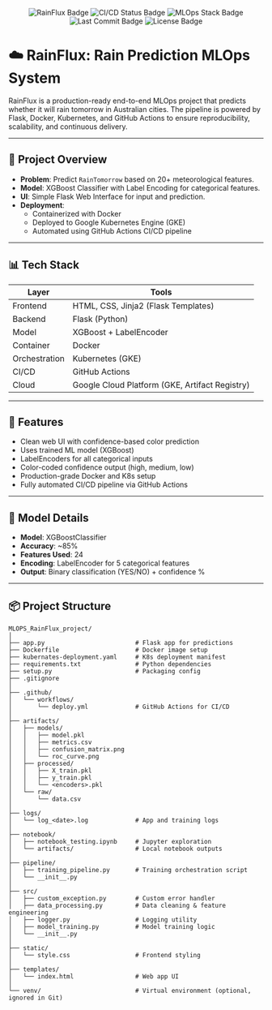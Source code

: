 <p align="center">
  <img src="https://img.shields.io/badge/Project-RainFlux-00acc1?style=for-the-badge&logo=rainmeter&logoColor=white" alt="RainFlux Badge"/>
  <img src="https://img.shields.io/github/workflow/status/aimldinesh/RainFlux/CI/CD%20Deployment%20to%20GKE?style=for-the-badge&label=CI/CD&logo=github-actions&color=4caf50" alt="CI/CD Status Badge"/>
  <img src="https://img.shields.io/badge/MLOps-GKE%20%7C%20Flask%20%7C%20Docker%20%7C%20Kubernetes-blue?style=for-the-badge" alt="MLOps Stack Badge"/>
  <img src="https://img.shields.io/github/last-commit/aimldinesh/RainFlux?style=for-the-badge&color=orange" alt="Last Commit Badge"/>
  <img src="https://img.shields.io/github/license/aimldinesh/RainFlux?style=for-the-badge&color=blue" alt="License Badge"/>
</p>

# ☁️ RainFlux: Rain Prediction MLOps System

RainFlux is a production-ready end-to-end MLOps project that predicts whether it will rain tomorrow in Australian cities. The pipeline is powered by Flask, Docker, Kubernetes, and GitHub Actions to ensure reproducibility, scalability, and continuous delivery.

---

## 🚀 Project Overview

- **Problem**: Predict `RainTomorrow` based on 20+ meteorological features.
- **Model**: XGBoost Classifier with Label Encoding for categorical features.
- **UI**: Simple Flask Web Interface for input and prediction.
- **Deployment**:
  - Containerized with Docker
  - Deployed to Google Kubernetes Engine (GKE)
  - Automated using GitHub Actions CI/CD pipeline

---

## 📊 Tech Stack

| Layer        | Tools                                |
|-------------|--------------------------------------|
| Frontend     | HTML, CSS, Jinja2 (Flask Templates)  |
| Backend      | Flask (Python)                       |
| Model        | XGBoost + LabelEncoder               |
| Container    | Docker                               |
| Orchestration | Kubernetes (GKE)                    |
| CI/CD        | GitHub Actions                       |
| Cloud        | Google Cloud Platform (GKE, Artifact Registry) |

---

## 🧠 Features

- Clean web UI with confidence-based color prediction
- Uses trained ML model (XGBoost)
- LabelEncoders for all categorical inputs
- Color-coded confidence output (high, medium, low)
- Production-grade Docker and K8s setup
- Fully automated CI/CD pipeline via GitHub Actions

---

## 🧪 Model Details

- **Model**: XGBoostClassifier
- **Accuracy**: ~85%
- **Features Used**: 24
- **Encoding**: LabelEncoder for 5 categorical features
- **Output**: Binary classification (YES/NO) + confidence %

---

## 📦 Project Structure
```
MLOPS_RainFlux_project/
│
├── app.py                         # Flask app for predictions
├── Dockerfile                     # Docker image setup
├── kubernates-deployment.yaml     # K8s deployment manifest
├── requirements.txt               # Python dependencies
├── setup.py                       # Packaging config
├── .gitignore
│
├── .github/
│   └── workflows/
│       └── deploy.yml             # GitHub Actions for CI/CD
│
├── artifacts/
│   ├── models/
│   │   ├── model.pkl
│   │   ├── metrics.csv
│   │   ├── confusion_matrix.png
│   │   └── roc_curve.png
│   ├── processed/
│   │   ├── X_train.pkl
│   │   ├── y_train.pkl
│   │   └── <encoders>.pkl
│   └── raw/
│       └── data.csv
│
├── logs/
│   └── log_<date>.log             # App and training logs
│
├── notebook/
│   ├── notebook_testing.ipynb     # Jupyter exploration
│   └── artifacts/                 # Local notebook outputs
│
├── pipeline/
│   ├── training_pipeline.py       # Training orchestration script
│   └── __init__.py
│
├── src/
│   ├── custom_exception.py        # Custom error handler
│   ├── data_processing.py         # Data cleaning & feature engineering
│   ├── logger.py                  # Logging utility
│   ├── model_training.py          # Model training logic
│   └── __init__.py
│
├── static/
│   └── style.css                  # Frontend styling
│
├── templates/
│   └── index.html                 # Web app UI
│
└── venv/                          # Virtual environment (optional, ignored in Git)

```

